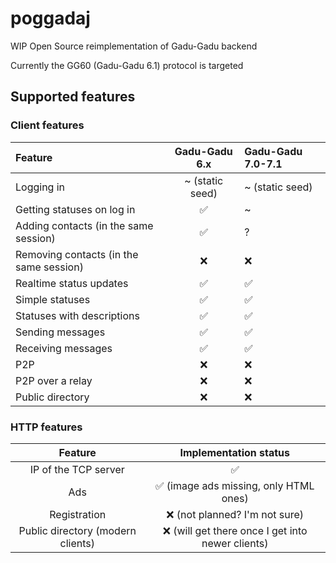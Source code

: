 # poggadaj
WIP Open Source reimplementation of Gadu-Gadu backend

Currently the GG60 (Gadu-Gadu 6.1) protocol is targeted

## Supported features

### Client features

| Feature                                 |  Gadu-Gadu 6.x  | Gadu-Gadu 7.0-7.1 |
|:----------------------------------------|:---------------:|:------------------|
| Logging in                              | ~ (static seed) | ~ (static seed)   |
| Getting statuses on log in              |        ✅        | ~                 |
| Adding contacts (in the same session)   |        ✅        | ?                 |
| Removing contacts (in the same session) |        ❌        | ❌                 |
| Realtime status updates                 |        ✅        | ✅                 |
| Simple statuses                         |        ✅        | ✅                 |
| Statuses with descriptions              |        ✅        | ✅                 |
| Sending messages                        |        ✅        | ✅                 |
| Receiving messages                      |        ✅        | ✅                 |
| P2P                                     |        ❌        | ❌                 |
| P2P over a relay                        |        ❌        | ❌                 |
| Public directory                        |        ❌        | ❌                 |

### HTTP features

|              Feature              |              Implementation status               |
|:---------------------------------:|:------------------------------------------------:|
|       IP of the TCP server        |                        ✅                         |
|                Ads                |      ✅ (image ads missing, only HTML ones)       |
|           Registration            |          ❌ (not planned? I'm not sure)           |
| Public directory (modern clients) | ❌ (will get there once I get into newer clients) |

